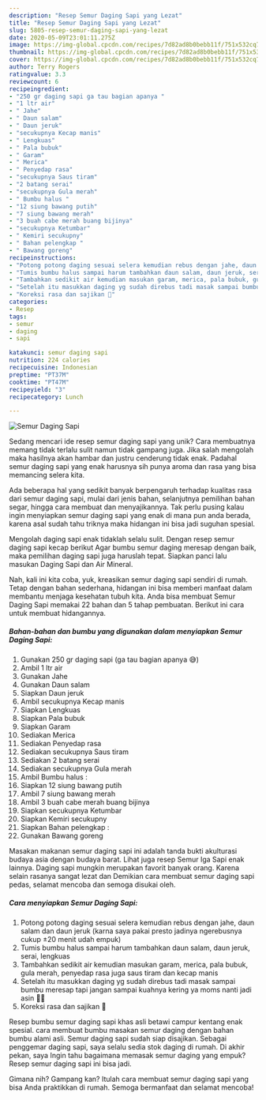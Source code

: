 ```yaml
---
description: "Resep Semur Daging Sapi yang Lezat"
title: "Resep Semur Daging Sapi yang Lezat"
slug: 5805-resep-semur-daging-sapi-yang-lezat
date: 2020-05-09T23:01:11.275Z
image: https://img-global.cpcdn.com/recipes/7d82ad8b0bebb11f/751x532cq70/semur-daging-sapi-foto-resep-utama.jpg
thumbnail: https://img-global.cpcdn.com/recipes/7d82ad8b0bebb11f/751x532cq70/semur-daging-sapi-foto-resep-utama.jpg
cover: https://img-global.cpcdn.com/recipes/7d82ad8b0bebb11f/751x532cq70/semur-daging-sapi-foto-resep-utama.jpg
author: Terry Rogers
ratingvalue: 3.3
reviewcount: 6
recipeingredient:
- "250 gr daging sapi ga tau bagian apanya "
- "1 ltr air"
- " Jahe"
- " Daun salam"
- " Daun jeruk"
- "secukupnya Kecap manis"
- " Lengkuas"
- " Pala bubuk"
- " Garam"
- " Merica"
- " Penyedap rasa"
- "secukupnya Saus tiram"
- "2 batang serai"
- "secukupnya Gula merah"
- " Bumbu halus "
- "12 siung bawang putih"
- "7 siung bawang merah"
- "3 buah cabe merah buang bijinya"
- "secukupnya Ketumbar"
- " Kemiri secukupny"
- " Bahan pelengkap "
- " Bawang goreng"
recipeinstructions:
- "Potong potong daging sesuai selera kemudian rebus dengan jahe, daun salam dan daun jeruk (karna saya pakai presto jadinya ngerebusnya cukup ±20 menit udah empuk)"
- "Tumis bumbu halus sampai harum tambahkan daun salam, daun jeruk, serai, lengkuas"
- "Tambahkan sedikit air kemudian masukan garam, merica, pala bubuk, gula merah, penyedap rasa juga saus tiram dan kecap manis"
- "Setelah itu masukkan daging yg sudah direbus tadi masak sampai bumbu meresap tapi jangan sampai kuahnya kering ya moms nanti jadi asin 🤭🤭"
- "Koreksi rasa dan sajikan 🥰"
categories:
- Resep
tags:
- semur
- daging
- sapi

katakunci: semur daging sapi 
nutrition: 224 calories
recipecuisine: Indonesian
preptime: "PT37M"
cooktime: "PT47M"
recipeyield: "3"
recipecategory: Lunch

---
```



![Semur Daging Sapi](https://img-global.cpcdn.com/recipes/7d82ad8b0bebb11f/751x532cq70/semur-daging-sapi-foto-resep-utama.jpg)

Sedang mencari ide resep semur daging sapi yang unik? Cara membuatnya memang tidak terlalu sulit namun tidak gampang juga. Jika salah mengolah maka hasilnya akan hambar dan justru cenderung tidak enak. Padahal semur daging sapi yang enak harusnya sih punya aroma dan rasa yang bisa memancing selera kita.

Ada beberapa hal yang sedikit banyak berpengaruh terhadap kualitas rasa dari semur daging sapi, mulai dari jenis bahan, selanjutnya pemilihan bahan segar, hingga cara membuat dan menyajikannya. Tak perlu pusing kalau ingin menyiapkan semur daging sapi yang enak di mana pun anda berada, karena asal sudah tahu triknya maka hidangan ini bisa jadi suguhan spesial.

Mengolah daging sapi enak tidaklah selalu sulit. Dengan resep semur daging sapi kecap berikut Agar bumbu semur daging meresap dengan baik, maka pemilihan daging sapi juga haruslah tepat. Siapkan panci lalu masukan Daging Sapi dan Air Mineral.


Nah, kali ini kita coba, yuk, kreasikan semur daging sapi sendiri di rumah. Tetap dengan bahan sederhana, hidangan ini bisa memberi manfaat dalam membantu menjaga kesehatan tubuh kita. Anda bisa membuat Semur Daging Sapi memakai 22 bahan dan 5 tahap pembuatan. Berikut ini cara untuk membuat hidangannya.

<!--inarticleads1-->

##### Bahan-bahan dan bumbu yang digunakan dalam menyiapkan Semur Daging Sapi:

1. Gunakan 250 gr daging sapi (ga tau bagian apanya 😅)
1. Ambil 1 ltr air
1. Gunakan  Jahe
1. Gunakan  Daun salam
1. Siapkan  Daun jeruk
1. Ambil secukupnya Kecap manis
1. Siapkan  Lengkuas
1. Siapkan  Pala bubuk
1. Siapkan  Garam
1. Sediakan  Merica
1. Sediakan  Penyedap rasa
1. Sediakan secukupnya Saus tiram
1. Sediakan 2 batang serai
1. Sediakan secukupnya Gula merah
1. Ambil  Bumbu halus :
1. Siapkan 12 siung bawang putih
1. Ambil 7 siung bawang merah
1. Ambil 3 buah cabe merah buang bijinya
1. Siapkan secukupnya Ketumbar
1. Siapkan  Kemiri secukupny
1. Siapkan  Bahan pelengkap :
1. Gunakan  Bawang goreng


Masakan makanan semur daging sapi ini adalah tanda bukti akulturasi budaya asia dengan budaya barat. Lihat juga resep Semur Iga Sapi enak lainnya. Daging sapi mungkin merupakan favorit banyak orang. Karena selain rasanya sangat lezat dan Demikian cara membuat semur daging sapi pedas, selamat mencoba dan semoga disukai oleh. 

<!--inarticleads2-->

##### Cara menyiapkan Semur Daging Sapi:

1. Potong potong daging sesuai selera kemudian rebus dengan jahe, daun salam dan daun jeruk (karna saya pakai presto jadinya ngerebusnya cukup ±20 menit udah empuk)
1. Tumis bumbu halus sampai harum tambahkan daun salam, daun jeruk, serai, lengkuas
1. Tambahkan sedikit air kemudian masukan garam, merica, pala bubuk, gula merah, penyedap rasa juga saus tiram dan kecap manis
1. Setelah itu masukkan daging yg sudah direbus tadi masak sampai bumbu meresap tapi jangan sampai kuahnya kering ya moms nanti jadi asin 🤭🤭
1. Koreksi rasa dan sajikan 🥰


Resep bumbu semur daging sapi khas asli betawi campur kentang enak spesial. cara membuat bumbu masakan semur daging dengan bahan bumbu alami asli. Semur daging sapi sudah siap disajikan. Sebagai penggemar daging sapi, saya selalu sedia stok daging di rumah. Di akhir pekan, saya Ingin tahu bagaimana memasak semur daging yang empuk? Resep semur daging sapi ini bisa jadi. 

Gimana nih? Gampang kan? Itulah cara membuat semur daging sapi yang bisa Anda praktikkan di rumah. Semoga bermanfaat dan selamat mencoba!
